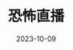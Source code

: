---
layout: page
title: 恐怖直播
description: >
  生如蝼蚁，死如炮灰，命如草芥。悬疑、讽刺拉满的电影，致敬韩国的创作环境。可惜故事可信度欠佳，结尾的镜头加一星。
category: 电影
img: assets/img/movie/2023/kong_bu_zhi_bo.webp
star: 5
date: 2023-10-09
---